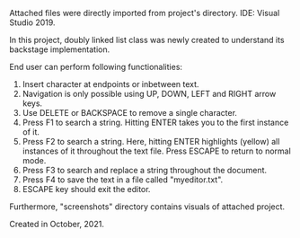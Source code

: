 Attached files were directly imported from project's directory. IDE: Visual Studio 2019.

In this project, doubly linked list class was newly created to understand its backstage implementation.

End user can perform following functionalities:
1. Insert character at endpoints or inbetween text.
2. Navigation is only possible using UP, DOWN, LEFT and RIGHT arrow keys.
3. Use DELETE or BACKSPACE to remove a single character.
4. Press F1 to search a string. Hitting ENTER takes you to the first instance of it.
5. Press F2 to search a string. Here, hitting ENTER highlights (yellow) all instances of it throughout the text file. Press ESCAPE to return to normal mode.
6. Press F3 to search and replace a string throughout the document.
7. Press F4 to save the text in a file called "myeditor.txt".
8. ESCAPE key should exit the editor.

Furthermore, "screenshots" directory contains visuals of attached project.

Created in October, 2021.
